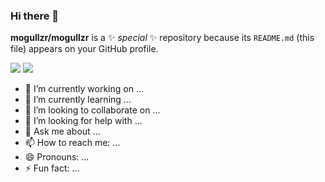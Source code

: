 ### Hi there 👋


**mogullzr/mogullzr** is a ✨ _special_ ✨ repository because its `README.md` (this file) appears on your GitHub profile.

![](https://github-readme-stats.vercel.app/api?username=mogullzr&theme=dark&width=100%")
![](https://github-readme-stats.vercel.app/api/top-langs/?username=mogullzr&theme=dark&width=100%")
- 🔭 I’m currently working on ...
- 🌱 I’m currently learning ...
- 👯 I’m looking to collaborate on ...
- 🤔 I’m looking for help with ...
- 💬 Ask me about ...
- 📫 How to reach me: ...
- 😄 Pronouns: ...
- ⚡ Fun fact: ...

